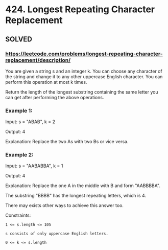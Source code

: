 # 424. Longest Repeating Character Replacement

## SOLVED
### https://leetcode.com/problems/longest-repeating-character-replacement/description/
You are given a string s and an integer k. You can choose any character of the string and change it to any other uppercase English character. You can perform this operation at most k times.



Return the length of the longest substring containing the same letter you can get after performing the above operations.





### Example 1:





Input: s = &quot;ABAB&quot;, k = 2


Output: 4



Explanation: Replace the two As with two Bs or vice versa.





### Example 2:





Input: s = &quot;AABABBA&quot;, k = 1


Output: 4



Explanation: Replace the one A in the middle with B and form &quot;AABBBBA&quot;.

The substring &quot;BBBB&quot; has the longest repeating letters, which is 4.

There may exists other ways to achieve this answer too.





Constraints:





	1 <= s.length <= 105

	s consists of only uppercase English letters.

	0 <= k <= s.length



